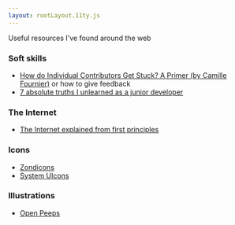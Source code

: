 ```yaml
---
layout: rootLayout.11ty.js
---
```


Useful resources I've found around the web

### Soft skills

- [How do Individual Contributors Get Stuck? A Primer (by Camille Fournier)](https://www.elidedbranches.com/2017/01/how-do-individual-contributors-get.html) or how to give feedback
- [7 absolute truths I unlearned as a junior developer](https://monicalent.com/blog/2019/06/03/absolute-truths-unlearned-as-junior-developer/)

### The Internet

- [The Internet explained from first principles](https://explained-from-first-principles.com/internet)

### Icons

- [Zondicons](https://www.zondicons.com/)
- [System UIcons](https://systemuicons.com/)

### Illustrations

- [Open Peeps](https://www.openpeeps.com/)
